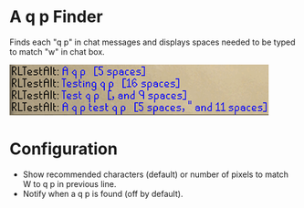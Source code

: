 # A q p Finder
Finds each "q p" in chat messages and displays spaces needed to be typed to match "w" in chat box.

![examples of plugin in use.](examples.png)

# Configuration
 - Show recommended characters (default) or number of pixels to match W to q p in previous line.
 - Notify when a q p is found (off by default).
